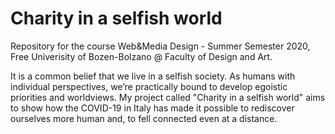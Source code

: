 # Charity in a selfish world
Repository for the course Web&amp;Media Design - Summer Semester 2020, Free Univerisity of Bozen-Bolzano @ Faculty of Design and Art. 

It is a common belief that we live in a selfish society. As humans with individual perspectives, we’re practically bound to develop egoistic priorities and worldviews. My project called "Charity in a selfish world" aims to show how the COVID-19 in Italy has made it possible to rediscover ourselves more human and, to fell connected even at a distance. 
